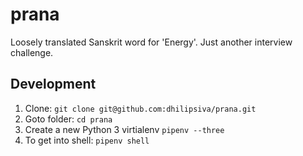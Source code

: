 # prana

 Loosely translated Sanskrit word for 'Energy'. Just another interview challenge.


## Development

1. Clone: `git clone git@github.com:dhilipsiva/prana.git`
1. Goto folder: `cd prana`
1. Create a new Python 3 virtialenv `pipenv --three`
1. To get into shell: `pipenv shell`
